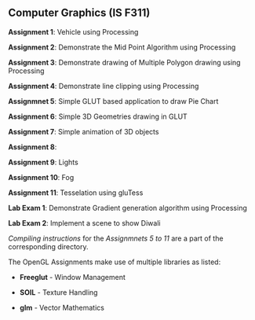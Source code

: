 Computer Graphics (IS F311)
------------------
**Assignment 1**: Vehicle using Processing

**Assignment 2**: Demonstrate the Mid Point Algorithm using Processing

**Assignment 3**: Demonstrate drawing of Multiple Polygon drawing using Processing

**Assignment 4**: Demonstrate line clipping using Processing

**Assignmnet 5**: Simple GLUT based application to draw Pie Chart

**Assignment 6**: Simple 3D Geometries drawing in GLUT

**Assignment 7**: Simple animation of 3D objects

**Assignment 8**: 

**Assignment 9**: Lights

**Assignment 10**: Fog

**Assignment 11**: Tesselation using gluTess

**Lab Exam 1**: Demonstrate Gradient generation algorithm using Processing

**Lab Exam 2**: Implement a scene to show Diwali

*Compiling instructions* for the *Assignmnets 5 to 11* are a part of the corresponding directory.

The OpenGL Assignments make use of multiple libraries as listed:

* **Freeglut** - Window Management

* **SOIL** - Texture Handling

* **glm** - Vector Mathematics